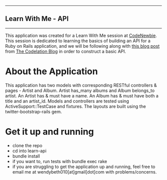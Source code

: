 -------------------------
## Learn With Me - API ##
-------------------------

This application was created for a Learn With Me session at [CodeNewbie](http://www.codenewbie.org/). This session is dedicated to learning the basics of building an API for a Ruby on Rails application, and we will be following along with [this blog post](https://codelation.com/blog/rails-restful-api-just-add-water) from [The Codelation Blog](https://codelation.com/blog/) in order to construct a basic API.  

# About the Application  

This application has two models with corresponding RESTful controllers & pages - Artist and Album. Artist has_many albums and Album belongs_to artist. An Artist has & must have a name. An Album has & must have both a title and an artist_id. Models and controllers are tested using ActiveSupport::TestCase and fixtures. The layouts are built using the twitter-bootstrap-rails gem.  

# Get it up and running  

+ clone the repo
+ cd into learn-api
+ bundle install
+ if you want to, run tests with bundle exec rake
+ if you are struggling to get the application up and running, feel free to email me at wendybeth010[at]gmail[dot]com with problems/concerns.
